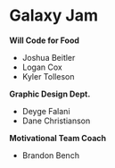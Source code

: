 Galaxy Jam
==========

**Will Code for Food**
* Joshua Beitler
* Logan Cox
* Kyler Tolleson

**Graphic Design Dept.**
* Deyge Falani
* Dane Christianson

**Motivational Team Coach**
* Brandon Bench

